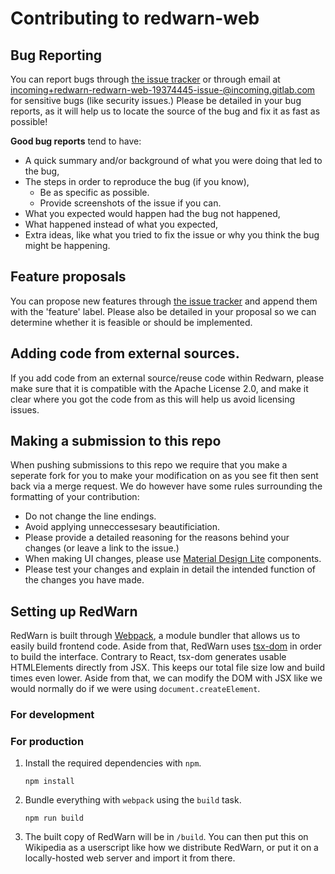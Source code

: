 # Contributing to redwarn-web

## Bug Reporting

You can report bugs through [the issue tracker](https://gitlab.com/redwarn/redwarn-web/-/issues) or through email at [incoming+redwarn-redwarn-web-19374445-issue-@incoming.gitlab.com](mailto:incoming+redwarn-redwarn-web-19374445-issue-@incoming.gitlab.com) for sensitive bugs (like security issues.) Please be detailed in your bug reports, as it will help us to locate the source of the bug and fix it as fast as possible!

**Good bug reports** tend to have:
- A quick summary and/or background of what you were doing that led to the bug,
- The steps in order to reproduce the bug (if you know),
  - Be as specific as possible.
  - Provide screenshots of the issue if you can.
- What you expected would happen had the bug not happened,
- What happened instead of what you expected,
- Extra ideas, like what you tried to fix the issue or why you think the bug might be happening.

## Feature proposals

You can propose new features through [the issue tracker](https://gitlab.com/redwarn/redwarn-web/-/issues) and append them with the 'feature' label. Please also be detailed in your proposal so we can determine whether it is feasible or should be implemented.

## Adding code from external sources.

If you add code from an external source/reuse code within Redwarn, please make sure that it is compatible with the Apache License 2.0, and make it clear where you got the code from as this will help us avoid licensing issues.

## Making a submission to this repo

When pushing submissions to this repo we require that you make a seperate fork for you to make your modification on as you see fit then sent back via a merge request. We do however have some rules surrounding the formatting of your contribution:
- Do not change the line endings.
- Avoid applying unneccessesary beautificiation.
- Please provide a detailed reasoning for the reasons behind your changes (or leave a link to the issue.)
- When making UI changes, please use [Material Design Lite](https://getmdl.io) components. 
- Please test your changes and explain in detail the intended function of the changes you have made.

## Setting up RedWarn

RedWarn is built through [Webpack](https://webpack.js.org), a module bundler that allows us to easily build frontend code. Aside from that, RedWarn uses [tsx-dom](https://github.com/Lusito/tsx-dom) in order to build the interface. Contrary to React, tsx-dom generates usable HTMLElements directly from JSX. This keeps our total file size low and build times even lower. Aside from that, we can modify the DOM with JSX like we would normally do if we were using `document.createElement`.

### For development

   
### For production
1. Install the required dependencies with `npm`.
   ```shell script
   npm install
   ```
2. Bundle everything with `webpack` using the `build` task.
   ```shell script
   npm run build
   ```
3. The built copy of RedWarn will be in `/build`. You can then put this on Wikipedia as a userscript like how we distribute RedWarn, or put it on a locally-hosted web server and import it from there.